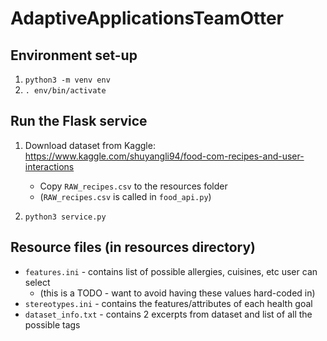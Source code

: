 # AdaptiveApplicationsTeamOtter

## Environment set-up

1. `python3 -m venv env`
1. `. env/bin/activate`


## Run the Flask service

1. Download dataset from Kaggle: https://www.kaggle.com/shuyangli94/food-com-recipes-and-user-interactions
    * Copy `RAW_recipes.csv` to the resources folder
    * (`RAW_recipes.csv` is called in `food_api.py`)

1. `python3 service.py`


## Resource files (in resources directory)

* `features.ini` - contains list of possible allergies, cuisines, etc user can select
    * (this is a TODO - want to avoid having these values hard-coded in)
* `stereotypes.ini` - contains the features/attributes of each health goal
* `dataset_info.txt` - contains 2 excerpts from dataset and list of all the possible tags
